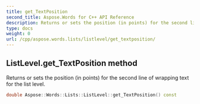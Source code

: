 ```yaml
---
title: get_TextPosition
second_title: Aspose.Words for C++ API Reference
description: Returns or sets the position (in points) for the second line of wrapping text for the list level. 
type: docs
weight: 0
url: /cpp/aspose.words.lists/listlevel/get_textposition/
---
```

## ListLevel.get_TextPosition method


Returns or sets the position (in points) for the second line of wrapping text for the list level.

```cpp
double Aspose::Words::Lists::ListLevel::get_TextPosition() const
```


